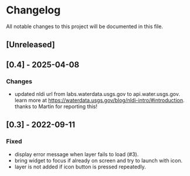 # Changelog
All notable changes to this project will be documented in this file.

## [Unreleased]

## [0.4] - 2025-04-08
### Changes
- updated nldi url from labs.waterdata.usgs.gov to api.water.usgs.gov.
  learn more at https://waterdata.usgs.gov/blog/nldi-intro/#introduction.
  thanks to Martin for reporting this!

## [0.3] - 2022-09-11
### Fixed
- display error message when layer fails to load (#3).
- bring widget to focus if already on screen and try to launch with icon.
- layer is not added if icon button is pressed repeatedly.
